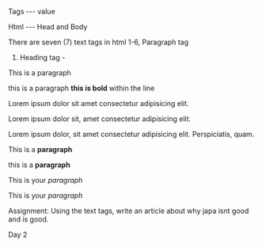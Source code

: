 <!doctype html>
Tags --- <tagname>value</tagname>
<html></html>

Html --- Head and Body

There are seven (7) text tags in html 1-6, Paragraph tag

1. Heading tag - <h></h>
<!--this is a comment-->

<p>This is a paragraph</p>
    <P>this is a paragraph <strong>this is bold</strong> within the line</P>
    <p>Lorem ipsum dolor sit amet consectetur adipisicing elit.</p>
    <p>Lorem ipsum dolor sit, amet consectetur adipisicing elit.</p>
    <p>Lorem ipsum dolor, sit amet consectetur adipisicing elit. Perspiciatis, quam.</p>
    <p>This is a <b>paragraph</b></p>
    <p>this is a <strong>paragraph</strong></p>
    <P>This is your <i>paragraph</i></P>
    <p>This is your <em>paragraph</em></p>

Assignment:
Using the text tags, write an article about why japa isnt good and is good. 

Day 2
